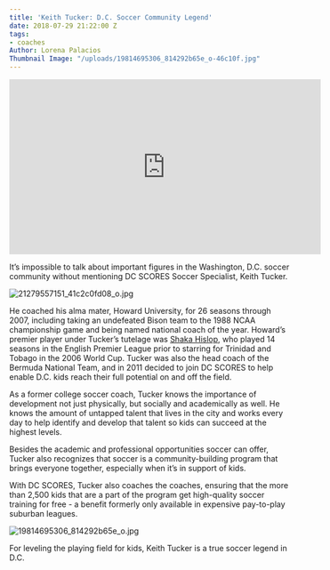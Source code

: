```yaml
---
title: 'Keith Tucker: D.C. Soccer Community Legend'
date: 2018-07-29 21:22:00 Z
tags:
- coaches
Author: Lorena Palacios
Thumbnail Image: "/uploads/19814695306_814292b65e_o-46c10f.jpg"
---
```


<iframe width="560" height="315" src="https://www.youtube.com/embed/8GQapQznnds" frameborder="0" allow="autoplay; encrypted-media" allowfullscreen></iframe>

It’s impossible to talk about important figures in the Washington, D.C. soccer community without mentioning DC SCORES Soccer Specialist, Keith Tucker.





![21279557151_41c2c0fd08_o.jpg](/uploads/21279557151_41c2c0fd08_o.jpg)

He coached his alma mater, Howard University, for 26 seasons through 2007, including taking an undefeated Bison team to the 1988 NCAA championship game and being named national coach of the year. Howard’s premier player under Tucker’s tutelage was [Shaka Hislop](https://espnmediazone.com/us/bios/hislop/), who played 14 seasons in the English Premier League prior to starring for Trinidad and Tobago in the 2006 World Cup. Tucker was also the head coach of the Bermuda National Team, and in 2011 decided to join DC SCORES to help enable D.C. kids reach their full potential on and off the field. 

As a former college soccer coach, Tucker knows the importance of development not just physically, but socially and academically as well. He knows the amount of untapped talent that lives in the city and works every day to help identify and develop that talent so kids can succeed at the highest levels.

Besides the academic and professional opportunities soccer can offer, Tucker also recognizes that soccer is a community-building program that brings everyone together, especially when it’s in support of kids.

With DC SCORES, Tucker also coaches the coaches, ensuring that the more than 2,500 kids that are a part of the program get high-quality soccer training for free - a benefit formerly only available in expensive pay-to-play suburban leagues.

![19814695306_814292b65e_o.jpg](/uploads/19814695306_814292b65e_o.jpg)

For leveling the playing field for kids, Keith Tucker is a true soccer legend in D.C. 